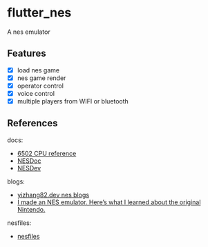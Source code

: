 # flutter_nes
A nes emulator

## Features
- [x] load nes game
- [x] nes game render
- [x] operator control
- [x] voice control
- [x] multiple players from WIFI or bluetooth

## References
docs:
- [6502 CPU reference](http://www.obelisk.me.uk/6502/reference.html)
- [NESDoc](http://nesdev.com/NESDoc.pdf)
- [NESDev](http://wiki.nesdev.com/w/index.php/Nesdev)

blogs:
- [yizhang82.dev nes blogs](https://yizhang82.dev/blog/nes/)
- [I made an NES emulator. Here’s what I learned about the original Nintendo.](https://medium.com/@fogleman/i-made-an-nes-emulator-here-s-what-i-learned-about-the-original-nintendo-2e078c9b28fe)

nesfiles:
- [nesfiles](https://www.nesfiles.com/)
